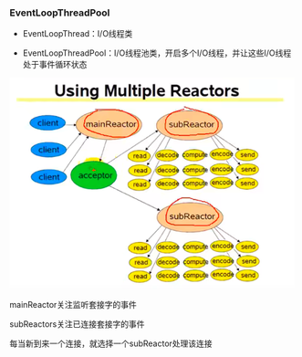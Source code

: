 ### EventLoopThreadPool

* EventLoopThread：I/O线程类

* EventLoopThreadPool：I/O线程池类，开启多个I/O线程，并让这些I/O线程处于事件循环状态

![](multiple_reactors.png)

mainReactor关注监听套接字的事件

subReactors关注已连接套接字的事件

每当新到来一个连接，就选择一个subReactor处理该连接

